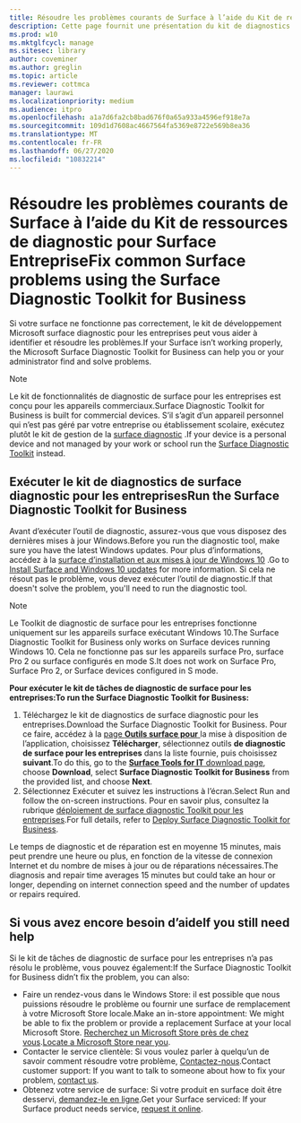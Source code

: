 ```yaml
---
title: Résoudre les problèmes courants de Surface à l’aide du Kit de ressources de diagnostic pour Surface Entreprise
description: Cette page fournit une présentation du kit de diagnostics de surface pour les entreprises à utiliser dans les environnements commerciaux.
ms.prod: w10
ms.mktglfcycl: manage
ms.sitesec: library
author: coveminer
ms.author: greglin
ms.topic: article
ms.reviewer: cottmca
manager: laurawi
ms.localizationpriority: medium
ms.audience: itpro
ms.openlocfilehash: a1a7d6fa2cb8bad676f0a65a933a4596ef918e7a
ms.sourcegitcommit: 109d1d7608ac4667564fa5369e8722e569b8ea36
ms.translationtype: MT
ms.contentlocale: fr-FR
ms.lasthandoff: 06/27/2020
ms.locfileid: "10832214"
---
```

# <span data-ttu-id="af91a-103">Résoudre les problèmes courants de Surface à l’aide du Kit de ressources de diagnostic pour Surface Entreprise</span><span class="sxs-lookup"><span data-stu-id="af91a-103">Fix common Surface problems using the Surface Diagnostic Toolkit for Business</span></span>

<span data-ttu-id="af91a-104">Si votre surface ne fonctionne pas correctement, le kit de développement Microsoft surface diagnostic pour les entreprises peut vous aider à identifier et résoudre les problèmes.</span><span class="sxs-lookup"><span data-stu-id="af91a-104">If your Surface isn’t working properly, the Microsoft Surface Diagnostic Toolkit for Business can help you or your administrator find and solve problems.</span></span>

> [!NOTE]
> <span data-ttu-id="af91a-105">Le kit de fonctionnalités de diagnostic de surface pour les entreprises est conçu pour les appareils commerciaux.</span><span class="sxs-lookup"><span data-stu-id="af91a-105">Surface Diagnostic Toolkit for Business is built for commercial devices.</span></span> <span data-ttu-id="af91a-106">S’il s’agit d’un appareil personnel qui n’est pas géré par votre entreprise ou établissement scolaire, exécutez plutôt le kit de gestion de la [surface diagnostic](https://support.microsoft.com/en-us/help/4037239/surface-fix-common-surface-problems-using-surface-diagnostic-toolkit) .</span><span class="sxs-lookup"><span data-stu-id="af91a-106">If your device is a personal device and not managed by your work or school run the [Surface Diagnostic Toolkit](https://support.microsoft.com/en-us/help/4037239/surface-fix-common-surface-problems-using-surface-diagnostic-toolkit) instead.</span></span>

## <span data-ttu-id="af91a-107">Exécuter le kit de diagnostics de surface diagnostic pour les entreprises</span><span class="sxs-lookup"><span data-stu-id="af91a-107">Run the Surface Diagnostic Toolkit for Business</span></span>

<span data-ttu-id="af91a-108">Avant d’exécuter l’outil de diagnostic, assurez-vous que vous disposez des dernières mises à jour Windows.</span><span class="sxs-lookup"><span data-stu-id="af91a-108">Before you run the diagnostic tool, make sure you have the latest Windows updates.</span></span> <span data-ttu-id="af91a-109">Pour plus d’informations, accédez à la [surface d’installation et aux mises à jour de Windows 10](https://support.microsoft.com/en-us/help/4023505/surface-install-surface-and-windows-updates) .</span><span class="sxs-lookup"><span data-stu-id="af91a-109">Go to [Install Surface and Windows 10 updates](https://support.microsoft.com/en-us/help/4023505/surface-install-surface-and-windows-updates) for more information.</span></span> <span data-ttu-id="af91a-110">Si cela ne résout pas le problème, vous devez exécuter l’outil de diagnostic.</span><span class="sxs-lookup"><span data-stu-id="af91a-110">If that doesn't solve the problem, you'll need to run the diagnostic tool.</span></span>

> [!NOTE]
> <span data-ttu-id="af91a-111">Le Toolkit de diagnostic de surface pour les entreprises fonctionne uniquement sur les appareils surface exécutant Windows 10.</span><span class="sxs-lookup"><span data-stu-id="af91a-111">The Surface Diagnostic Toolkit for Business only works on Surface devices running Windows 10.</span></span> <span data-ttu-id="af91a-112">Cela ne fonctionne pas sur les appareils surface Pro, surface Pro 2 ou surface configurés en mode S.</span><span class="sxs-lookup"><span data-stu-id="af91a-112">It does  not work on Surface Pro, Surface Pro 2, or Surface devices configured in S mode.</span></span>

**<span data-ttu-id="af91a-113">Pour exécuter le kit de tâches de diagnostic de surface pour les entreprises:</span><span class="sxs-lookup"><span data-stu-id="af91a-113">To run the Surface Diagnostic Toolkit for Business:</span></span>**

1. <span data-ttu-id="af91a-114">Téléchargez le kit de diagnostics de surface diagnostic pour les entreprises.</span><span class="sxs-lookup"><span data-stu-id="af91a-114">Download the Surface Diagnostic Toolkit for Business.</span></span> <span data-ttu-id="af91a-115">Pour ce faire, accédez à la [page **Outils surface pour** ](https://www.microsoft.com/download/details.aspx?id=46703)la mise à disposition de l’application, choisissez **Télécharger**, sélectionnez outils **de diagnostic de surface pour les entreprises** dans la liste fournie, puis choisissez **suivant**.</span><span class="sxs-lookup"><span data-stu-id="af91a-115">To do this, go to the [**Surface Tools for IT** download page](https://www.microsoft.com/download/details.aspx?id=46703), choose **Download**, select **Surface Diagnostic Toolkit for Business** from the provided list, and choose **Next**.</span></span>
2. <span data-ttu-id="af91a-116">Sélectionnez Exécuter et suivez les instructions à l’écran.</span><span class="sxs-lookup"><span data-stu-id="af91a-116">Select Run and follow the on-screen instructions.</span></span> <span data-ttu-id="af91a-117">Pour en savoir plus, consultez la rubrique [déploiement de surface diagnostic Toolkit pour les entreprises](https://docs.microsoft.com/surface/surface-diagnostic-toolkit-business).</span><span class="sxs-lookup"><span data-stu-id="af91a-117">For full details, refer to [Deploy Surface Diagnostic Toolkit for Business](https://docs.microsoft.com/surface/surface-diagnostic-toolkit-business).</span></span>

<span data-ttu-id="af91a-118">Le temps de diagnostic et de réparation est en moyenne 15 minutes, mais peut prendre une heure ou plus, en fonction de la vitesse de connexion Internet et du nombre de mises à jour ou de réparations nécessaires.</span><span class="sxs-lookup"><span data-stu-id="af91a-118">The diagnosis and repair time averages 15 minutes but could take an hour or longer, depending on internet connection speed and the number of updates or repairs required.</span></span> 

## <span data-ttu-id="af91a-119">Si vous avez encore besoin d’aide</span><span class="sxs-lookup"><span data-stu-id="af91a-119">If you still need help</span></span>

<span data-ttu-id="af91a-120">Si le kit de tâches de diagnostic de surface pour les entreprises n’a pas résolu le problème, vous pouvez également:</span><span class="sxs-lookup"><span data-stu-id="af91a-120">If the Surface Diagnostic Toolkit for Business didn’t fix the problem, you can also:</span></span>

- <span data-ttu-id="af91a-121">Faire un rendez-vous dans le Windows Store: il est possible que nous puissions résoudre le problème ou fournir une surface de remplacement à votre Microsoft Store locale.</span><span class="sxs-lookup"><span data-stu-id="af91a-121">Make an in-store appointment: We might be able to fix the problem or provide a replacement Surface at your local Microsoft Store.</span></span> <span data-ttu-id="af91a-122">[Recherchez un Microsoft Store près de chez vous](https://www.microsoft.com/store/locations/find-a-store?WT.mc_id=MSC_Solutions_en_us_scheduleappt).</span><span class="sxs-lookup"><span data-stu-id="af91a-122">[Locate a Microsoft Store near you](https://www.microsoft.com/store/locations/find-a-store?WT.mc_id=MSC_Solutions_en_us_scheduleappt).</span></span>
- <span data-ttu-id="af91a-123">Contacter le service clientèle: Si vous voulez parler à quelqu’un de savoir comment résoudre votre problème, [Contactez-nous](https://support.microsoft.com/en-us/help/4037645/contact-surface-warranty-and-software-support-for-business).</span><span class="sxs-lookup"><span data-stu-id="af91a-123">Contact customer support: If you want to talk to someone about how to fix your problem, [contact us](https://support.microsoft.com/en-us/help/4037645/contact-surface-warranty-and-software-support-for-business).</span></span>
- <span data-ttu-id="af91a-124">Obtenez votre service de surface: Si votre produit en surface doit être desservi, [demandez-le en ligne](https://mybusinessservice.surface.com/).</span><span class="sxs-lookup"><span data-stu-id="af91a-124">Get your Surface serviced: If your Surface product needs service, [request it online](https://mybusinessservice.surface.com/).</span></span> 

